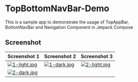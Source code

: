 # TopBottomNavBar-Demo
This is a sample app to demonstrate the usage of TopAppBar, BottomNavBar and Navigation Component in Jetpack Compose

## Screenshot
| Screenshot 1 | Screenshot 2 | Screenshot 3 |
| ------------ | ------------ | ------------ |
| [![1-light.jpg](https://i.postimg.cc/XJNFdcbM/1-light.jpg)](https://postimg.cc/NyV5wXFb) | [![1-dark.jpg](https://i.postimg.cc/zGSV7bpq/1-dark.jpg)](https://postimg.cc/HrnYsLfN) | [![2-light.jpg](https://i.postimg.cc/tJ31Y2SG/2-light.jpg)](https://postimg.cc/MfGZLbJ9) |
| [![2-dark.jpg](https://i.postimg.cc/Bb4SwsgR/2-dark.jpg)](https://postimg.cc/VrZPdx2F) |
